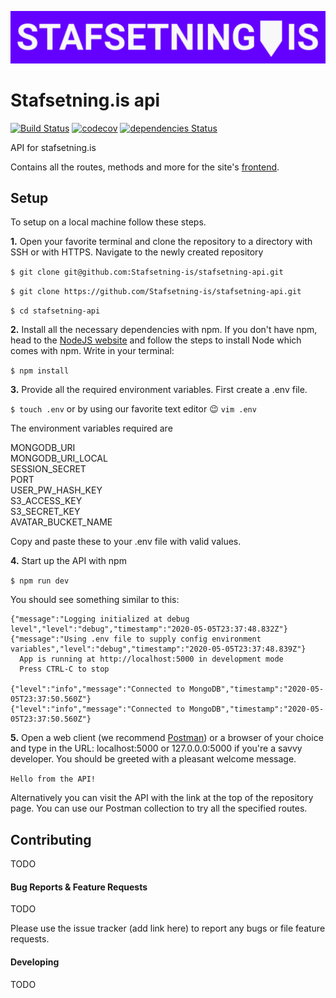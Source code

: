 ![Logo](./docs/img/logo.png)

# Stafsetning.is api
[![Build Status](https://travis-ci.org/Stafsetning-is/stafsetning-api.svg?branch=master)](https://travis-ci.org/Stafsetning-is/stafsetning-api)
[![codecov](https://codecov.io/gh/Stafsetning-is/stafsetning-api/branch/master/graph/badge.svg)](https://codecov.io/gh/Stafsetning-is/stafsetning-api)
[![dependencies Status](https://david-dm.org/Stafsetning-is/stafsetning-api/status.svg)](https://david-dm.org/Stafsetning-is/stafsetning-api)

API for stafsetning.is

Contains all the routes, methods and more for the site's [frontend](https://github.com/Stafsetning-is/stafsetning-frontend/).

## Setup

To setup on a local machine follow these steps.

**1.** Open your favorite terminal and clone the repository to a directory with SSH or with HTTPS. Navigate to the newly created repository

`$ git clone git@github.com:Stafsetning-is/stafsetning-api.git`

`$ git clone https://github.com/Stafsetning-is/stafsetning-api.git`

`$ cd stafsetning-api`

**2.** Install all the necessary dependencies with npm. If you don't have npm, head to the [NodeJS website](https://nodejs.org/en/download/) and follow the steps to install Node which comes with npm. Write in your terminal:

`$ npm install`

**3.** Provide all the required environment variables. First create a .env file.

`$ touch .env` or by using our favorite text editor 😉 `vim .env`

The environment variables required are

MONGODB_URI<br>
MONGODB_URI_LOCAL<br>
SESSION_SECRET<br>
PORT<br>
USER_PW_HASH_KEY<br>
S3_ACCESS_KEY<br>
S3_SECRET_KEY<br>
AVATAR_BUCKET_NAME

Copy and paste these to your .env file with valid values.

**4.** Start up the API with npm

`$ npm run dev`

You should see something similar to this:

```
{"message":"Logging initialized at debug level","level":"debug","timestamp":"2020-05-05T23:37:48.832Z"}
{"message":"Using .env file to supply config environment variables","level":"debug","timestamp":"2020-05-05T23:37:48.839Z"}
  App is running at http://localhost:5000 in development mode
  Press CTRL-C to stop

{"level":"info","message":"Connected to MongoDB","timestamp":"2020-05-05T23:37:50.560Z"}
{"level":"info","message":"Connected to MongoDB","timestamp":"2020-05-05T23:37:50.560Z"}
```

<b>5.</b> Open a web client (we recommend [Postman](https://www.postman.com/downloads/)) or a browser of your choice and type in the URL: localhost:5000 or 127.0.0.0:5000 if you're a savvy developer. You should be greeted with a pleasant welcome message. 

`Hello from the API!`

Alternatively you can visit the API with the link at the top of the repository page. You can use our Postman collection to try all the specified routes.

## Contributing

TODO

#### Bug Reports & Feature Requests

TODO

Please use the issue tracker (add link here) to report any bugs or file feature requests.

#### Developing

TODO
